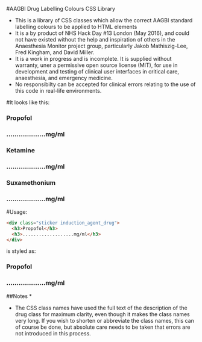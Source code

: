 <link rel="stylesheet" type="text/css" href="css/anaesthetic_drug_colours.css">
<link rel="stylesheet" type="text/css" href="css/sticker_styling.css">

#AAGBI Drug Labelling Colours CSS Library
* This is a library of CSS classes which allow the correct AAGBI standard labelling colours to be applied to HTML elements
* It is a by product of NHS Hack Day \#13 London (May 2016), and could not have existed without the help and inspiration of others in the Anaesthesia Monitor project group, particularly Jakob Mathiszig-Lee, Fred Kingham, and David Miller.
* It is a work in progress and is incomplete. It is supplied without warranty, uner a permissive open source license (MIT), for use in development and testing of clinical user interfaces in critical care, anaesthesia, and emergency medicine.
* No responsibilty can be accepted for clinical errors relating to the use of this code in real-life environments.

#It looks like this:

<div class="drug-group">
  <div class="sticker induction_agent_drug">
    <h3>Propofol</h3>
    <h3>...................mg/ml</h3>
  </div>

  <div class="sticker induction_agent_drug">
    <h3>Ketamine</h3>
    <h3>...................mg/ml</h3>
  </div>
</div>

<div class="sticker depolarizing_neuromuscular_blocking_drug">
  <h3 class="top">Suxamethonium</h3>
  <h3>...................mg/ml</h3>
</div>

#Usage:
```html
<div class="sticker induction_agent_drug">
  <h3>Propofol</h3>
  <h3>...................mg/ml</h3>
</div>
```
is styled as:

<div class="sticker induction_agent_drug">
  <h3>Propofol</h3>
  <h3>...................mg/ml</h3>
</div>

##Notes
*
* The CSS class names have used the full text of the description of the drug class for maximum clarity, even though it makes the class names very long. If you wish to shorten or abbreviate the class names, this can of course be done, but absolute care needs to be taken that errors are not introduced in this process.
